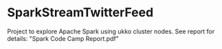 SparkStreamTwitterFeed
======================

Project to explore Apache Spark using ukko cluster nodes. 
See report for details: "Spark Code Camp Report.pdf"